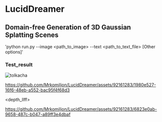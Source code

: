 # LucidDreamer 
## Domain-free Generation of 3D Gaussian Splatting Scenes
'python run.py --image <path_to_image> --text <path_to_text_file> [Other options]'
### Test_result
![tolkacha](https://github.com/Mrkomiljon/LucidDreamer/assets/92161283/ef4d4237-59bb-4bb0-8cbe-c6c0ebec27c9)

<llff> 
    
https://github.com/Mrkomiljon/LucidDreamer/assets/92161283/1980e527-16f6-48eb-a552-bac95f4f68d3

<depth_llff> 
    
https://github.com/Mrkomiljon/LucidDreamer/assets/92161283/6823e0ab-9658-487c-b047-a89ff3e4dbaf

